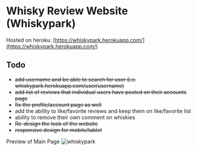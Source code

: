 # Whisky Review Website (Whiskypark)

Hosted on heroku: [https://whiskypark.herokuapp.com/](https://whiskypark.herokuapp.com/)

## Todo
- ~~add username and be able to search for user (i.e. whiskypark.herokuapp.com/user/username)~~
- ~~add list of reviews that individual users have posted on their accounts page~~
- ~~fix the profile/account page as well~~
- add the ability to like/favorite reviews and keep them on like/favorite list
- ability to remove their own comment on whiskies
- ~~Re-design the look of the website~~
- ~~responsive design for mobile/tablet~~

Preview of Main Page
![whiskypark](http://i.imgur.com/51bJKXG.png)